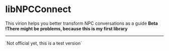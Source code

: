 # libNPCConnect
This virion helps you better transform NPC conversations as a guide **Beta**
<br>
**!There might be problems, because this is my first library**
<hr>
`Not official yet, this is a test version`

